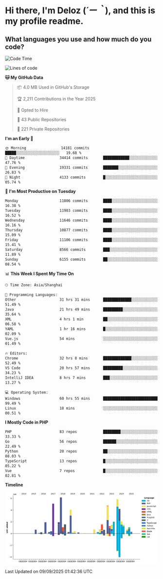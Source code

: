 # **Hi there, I'm Deloz (*´ー｀*), and this is my profile readme.**

## **What languages you use and how much do you code?**

<!--START_SECTION:waka-->
![Code Time](http://img.shields.io/badge/Code%20Time-7%2C398%20hrs%2017%20mins-blue)

![Lines of code](https://img.shields.io/badge/From%20Hello%20World%20I%27ve%20Written-53.3%20million%20lines%20of%20code-blue)

**🐱 My GitHub Data** 

> 📦 4.0 MB Used in GitHub's Storage 
 > 
> 🏆 2,211 Contributions in the Year 2025
 > 
> 💼 Opted to Hire
 > 
> 📜 43 Public Repositories 
 > 
> 🔑 221 Private Repositories 
 > 
**I'm an Early 🐤** 

```text
🌞 Morning                14181 commits       █████░░░░░░░░░░░░░░░░░░░░   19.68 % 
🌆 Daytime                34414 commits       ████████████░░░░░░░░░░░░░   47.76 % 
🌃 Evening                19331 commits       ███████░░░░░░░░░░░░░░░░░░   26.83 % 
🌙 Night                  4133 commits        █░░░░░░░░░░░░░░░░░░░░░░░░   05.74 % 
```
📅 **I'm Most Productive on Tuesday** 

```text
Monday                   11806 commits       ████░░░░░░░░░░░░░░░░░░░░░   16.38 % 
Tuesday                  11903 commits       ████░░░░░░░░░░░░░░░░░░░░░   16.52 % 
Wednesday                11646 commits       ████░░░░░░░░░░░░░░░░░░░░░   16.16 % 
Thursday                 10877 commits       ████░░░░░░░░░░░░░░░░░░░░░   15.09 % 
Friday                   11106 commits       ████░░░░░░░░░░░░░░░░░░░░░   15.41 % 
Saturday                 8566 commits        ███░░░░░░░░░░░░░░░░░░░░░░   11.89 % 
Sunday                   6155 commits        ██░░░░░░░░░░░░░░░░░░░░░░░   08.54 % 
```


📊 **This Week I Spent My Time On** 

```text
🕑︎ Time Zone: Asia/Shanghai

💬 Programming Languages: 
Other                    31 hrs 31 mins      █████████████░░░░░░░░░░░░   51.49 % 
Java                     21 hrs 49 mins      █████████░░░░░░░░░░░░░░░░   35.64 % 
XML                      4 hrs 1 min         ██░░░░░░░░░░░░░░░░░░░░░░░   06.58 % 
YAML                     1 hr 16 mins        █░░░░░░░░░░░░░░░░░░░░░░░░   02.09 % 
Vue.js                   54 mins             ░░░░░░░░░░░░░░░░░░░░░░░░░   01.49 % 

🔥 Editors: 
Chrome                   32 hrs 8 mins       █████████████░░░░░░░░░░░░   52.49 % 
VS Code                  20 hrs 57 mins      █████████░░░░░░░░░░░░░░░░   34.23 % 
IntelliJ IDEA            8 hrs 7 mins        ███░░░░░░░░░░░░░░░░░░░░░░   13.27 % 

💻 Operating System: 
Windows                  60 hrs 55 mins      █████████████████████████   99.49 % 
Linux                    18 mins             ░░░░░░░░░░░░░░░░░░░░░░░░░   00.51 % 
```

**I Mostly Code in PHP** 

```text
PHP                      83 repos            ████████░░░░░░░░░░░░░░░░░   33.33 % 
Go                       56 repos            ██████░░░░░░░░░░░░░░░░░░░   22.49 % 
Python                   20 repos            ██░░░░░░░░░░░░░░░░░░░░░░░   08.03 % 
TypeScript               13 repos            █░░░░░░░░░░░░░░░░░░░░░░░░   05.22 % 
Vue                      7 repos             █░░░░░░░░░░░░░░░░░░░░░░░░   02.81 % 
```



**Timeline**

![Lines of Code chart](https://raw.githubusercontent.com/deloz/deloz/main/assets/bar_graph.png)


 Last Updated on 09/09/2025 01:42:36 UTC
<!--END_SECTION:waka-->
